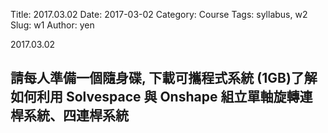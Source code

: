 Title: 2017.03.02
Date: 2017-03-02
Category: Course
Tags: syllabus, w2
Slug: w1
Author: yen

2017.03.02

<!-- PELICAN_END_SUMMARY -->

## 請每人準備一個隨身碟, 下載可攜程式系統 (1GB)了解如何利用 Solvespace 與 Onshape 組立單軸旋轉連桿系統、四連桿系統


